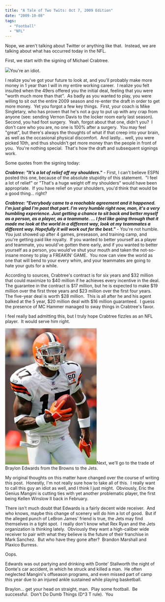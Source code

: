 ```yaml
---
title: "A Tale of Two Twits: Oct 7, 2009 Edition"
date: "2009-10-08"
tags:
  - "Football"
  - "NFL"
---
```


Nope, we aren't talking about Twitter or anything like that.  Instead, we are talking about what has occurred today in the NFL.

First, we start with the signing of Michael Crabtree.

![](images/alg_crabtree.jpg)You're an idiot.

I realize you've got your future to look at, and you'll probably make more money in 1 year than I will in my entire working career.  I realize you felt insulted when the 49ers offered you the initial deal, feeling that you were "worth much more than that".  As badly as you wanted to play, you were willing to sit out the entire 2009 season and re-enter the draft in order to get more money.  Yet you forgot a few key things.  First, your coach is Mike Singletary, who has proven that he's not a guy to put up with any crap from anyone (see: sending Vernon Davis to the locker room early last season).  Second, you had foot surgery.  Yeah, forgot about that one, didn't you?  I don't care who you are, no one is 100% after a surgery.  You may feel "great", but there's always the thoughts of what if that creep into your brain, as well as the occasional physical discomfort.  And lastly... well, you were picked 10th, and thus shouldn't get more money than the people in front of you.  You're nothing special.  That's how the draft and subsequent signings work.

Some quotes from the signing today:

_**Crabtree: "It's a lot of relief off my shoulders."**_ - First, I can't believe ESPN posted this one, because of the absolute stupidity of this statement.  "I feel a lot of relief" or "That's a huge weight off my shoulders" would have been appropriate.  If you have relief on your shoulders, you'd think that would be a good thing... right?

_**Crabtree: "Everybody came to a reachable agreement and it happened.  I'm just glad I'm past that part. I'm very humble right now, man, it's a very humbling experience. Just getting a chance to sit back and better myself as a person, as a player, as a teammate. ... I feel like going through that it made me look at the world in a different way, look at my teammates a different way. Hopefully it will work out for the best."**_ - You're not humble.  You just showed up after 4 games, preseason, and training camp, and you're getting paid like royalty.  If you wanted to better yourself as a player and teammate, you would've gotten there early, and if you wanted to better yourself as a person, you would've shut your mouth and taken the not-so-insane money to play a FREAKIN' GAME.  You now can view the world as one that will bend to your every whim, and your teammates are going to hate your guts for a while.

According to sources, Crabtree's contract is for six years and $32 million that could maximize to $40 million if he achieves every incentive in the deal. The guarantee in the contract is $17 million, but he is expected to make $19 million over the first three years and $23 million over the first four years. The five-year deal is worth $28 million.  This is all after he and his agent balked at the 5 year, $20 million deal with $16 million guaranteed.  I guess the presence of MC Hammer managed to sway things in Crabtree's favor.

I feel really bad admitting this, but I truly hope Crabtree fizzles as an NFL player.  It would serve him right.

![](images/braylon-edwards.jpg)Next, we'll go to the trade of Braylon Edwards from the Browns to the Jets.

My original thoughts on this matter have changed over the course of writing this post.  Honestly, I'm not really sure how to take all of this.  I really want to call this guy an idiot as well, and I think I just might.  Obviously, Eric the Genius Mangini is cutting ties with yet another problematic player, the first being Kellen Winslow II back in February.

There isn't much doubt that Edwards is a fairly decent wide receiver.  And who knows, maybe this change of scenery will do him a lot of good.  But if the alleged punch of LeBron James' friend is true, the Jets may find themselves in a tight spot.  I really don't know what Rex Ryan and the Jets organization is thinking lately.  Obviously they want a high-caliber wide receiver to pair with what they believe is the future of their franchise in Mark Sanchez.  But who have they gone after?  Brandon Marshall and Plaxico Burress.

Oops.

Edwards was out partying and drinking with Donte' Stallworth the night of Donte's car accident, in which he struck and killed a man.  He often neglected Mangini's offseason programs, and even missed part of camp this year due to an injured ankle sustained while playing basketball.

Braylon... get your head on straight, man.  Play some football.  Be successful.  Don't Do Dumb Things (D^3 T rule).  You
